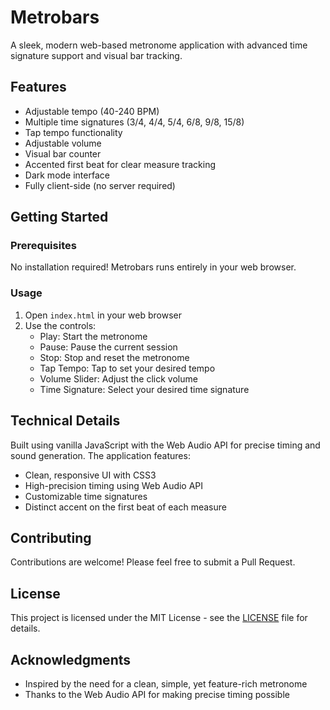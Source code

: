 # Metrobars

A sleek, modern web-based metronome application with advanced time signature support and visual bar tracking.

## Features

- Adjustable tempo (40-240 BPM)
- Multiple time signatures (3/4, 4/4, 5/4, 6/8, 9/8, 15/8)
- Tap tempo functionality
- Adjustable volume
- Visual bar counter
- Accented first beat for clear measure tracking
- Dark mode interface
- Fully client-side (no server required)

## Getting Started

### Prerequisites

No installation required! Metrobars runs entirely in your web browser.

### Usage

1. Open `index.html` in your web browser
2. Use the controls:
   - Play: Start the metronome
   - Pause: Pause the current session
   - Stop: Stop and reset the metronome
   - Tap Tempo: Tap to set your desired tempo
   - Volume Slider: Adjust the click volume
   - Time Signature: Select your desired time signature

## Technical Details

Built using vanilla JavaScript with the Web Audio API for precise timing and sound generation. The application features:

- Clean, responsive UI with CSS3
- High-precision timing using Web Audio API
- Customizable time signatures
- Distinct accent on the first beat of each measure

## Contributing

Contributions are welcome! Please feel free to submit a Pull Request.

## License

This project is licensed under the MIT License - see the [LICENSE](LICENSE) file for details.

## Acknowledgments

- Inspired by the need for a clean, simple, yet feature-rich metronome
- Thanks to the Web Audio API for making precise timing possible